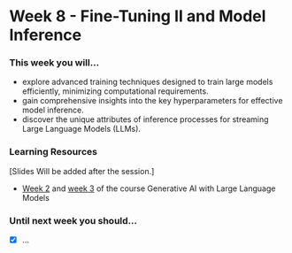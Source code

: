 # Week 8 - Fine-Tuning II and Model Inference

### This week you will...

* explore advanced training techniques designed to train large models efficiently, minimizing computational requirements.
* gain comprehensive insights into the key hyperparameters for effective model inference.
* discover the unique attributes of inference processes for streaming Large Language Models (LLMs).

### Learning Resources

\[Slides Will be added after the session.]

* [Week 2](https://www.coursera.org/learn/generative-ai-with-llms/home/week/2) and [week 3](https://www.coursera.org/learn/generative-ai-with-llms/home/week/3) of the course Generative AI with Large Language Models

### Until next week you should...

* [x] ...
